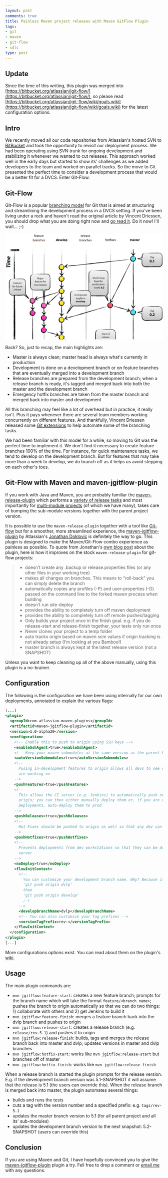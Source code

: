```yaml
---
layout: post
comments: true
title: Painless Maven project releases with Maven GitFlow Plugin
tags:
- git
- maven
- git-flow
- sdlc
type: post
---
```


## Update

Since the time of this writing, this plugin was merged into [https://bitbucket.org/atlassian/jgit-flow/](https://bitbucket.org/atlassian/jgit-flow/), so please read [https://bitbucket.org/atlassian/jgit-flow/wiki/goals.wiki](https://bitbucket.org/atlassian/jgit-flow/wiki/goals.wiki) for the latest configuration options.

## Intro

We recently moved all our code repositories from Atlassian's hosted SVN to [BitBucket](bitbucket.org) and took the opportunity to revisit our deployment process. We had been operating using SVN trunk for ongoing development and stabilizing it whenever we wanted to cut releases. This approach worked well in the early days but started to show its' challenges as we added  developers to the team and worked on parallel tracks. So the move to Git presented the perfect time to consider a development process that would be a better fit for a DVCS. Enter Git-Flow.

## Git-Flow

Git-Flow is a popular [branching model](http://nvie.com/posts/a-successful-git-branching-model/) for Git that is aimed at structuring and streamlining the development process in a DVCS setting. If you've been living under a rock and haven't read the original article by Vincent Driessen, you should drop what you are doing right now and [go read it](http://nvie.com/posts/a-successful-git-branching-model/). Do it now! I'll wait... ;-)

![A successful Git branching model](/images/branching_model.png)

Back? So, just to recap, the main highlights are:

- Master is always clean; master head is always what's currently in production
- Development is done on a development branch or on feature branches that are eventually merged into a development branch
- Release branches are prepared from the development branch; when a release branch is ready, it's tagged and merged back into both the master and the development branch
- Emergency hotfix branches are taken from the master branch and merged back into master and development

All this branching may feel like a lot of overhead but in practice, it really isn't. Plus it pays whenever there are several team members working concurrently on different features. And thankfully, Vincent Driessen released some [Git extensions](https://github.com/nvie/gitflow) to help automate some of the branching tasks.

We had been familiar with this model for a while, so moving to Git was the perfect time to implement it. We don't find it necessary to create feature branches 100% of the time. For instance, for quick maintenance tasks, we tend to develop on the development branch. But for features that may take more than a week to develop, we do branch off as it helps us avoid stepping on each other's toes.

## Git-Flow with Maven and maven-jgitflow-plugin

If you work with Java and Maven, you are probably familiar the [maven-release-plugin](http://maven.apache.org/maven-release/maven-release-plugin/) which performs a [variety of release tasks](http://maven.apache.org/maven-release/maven-release-plugin/examples/prepare-release.html) and most importantly for [multi-module projects](http://books.sonatype.com/mvnex-book/reference/multimodule-sect-simple-parent.html) (of which we have many), takes care of bumping the sub-module versions together with the parent project version.

It is possible to use the `maven-release-plugin` together with a tool like [Git-flow](https://github.com/nvie/gitflow) but for a  smoother, more streamlined experience, the [maven-jgitflow-plugin](http://blogs.atlassian.com/2013/05/maven-git-flow-plugin-for-better-releases/) by Atlassian's [Jonathan Doklovic](http://blogs.atlassian.com/author/doklovic/) is definitely the way to go. This plugin is designed to make the Maven/Git-Flow combo experience as painless as possible. To quote from Jonathan's [own blog post](http://blogs.atlassian.com/2013/05/maven-git-flow-plugin-for-better-releases/) about the plugin, here is how it improves on the stock `maven-release-plugin` for git-flow projects:

> - doesn’t create any .backup or release.properties files (or any other files in your working tree)
> - makes all changes on branches. This means to “roll-back” you can simply delete the branch
> - automatically copies any profiles (-P) and user-properties (-D) passed on the command line to the forked maven process when building
> - doesn’t run site-deploy
> - provides the ability to completely turn off maven deployment
> - provides the ability to completely turn off remote pushes/tagging
> - Only builds your project once in the finish goal. e.g. if you do release-start and release-finish together, your tests only run once
> - Never clones your project to a temp folder
> - auto tracks origin based on maven scm values if origin tracking is not already setup (I’m looking at you Bamboo!)
> - master branch is always kept at the latest release version (not a SNAPSHOT)

Unless you want to keep cleaning up all of the above manually, using this plugin is a no-brainer.

## Configuration

The following is the configuration we have been using internally for our own deployments, annotated to explain the various flags:

```xml
[...]
<plugin>
  <groupId>com.atlassian.maven.plugins</groupId>
  <artifactId>maven-jgitflow-plugin</artifactId>
  <version>1.0-alpha20</version>
  <configuration>
    <!-- Enable this to push to origin using SSH keys -->
    <enableSshAgent>true</enableSshAgent>
    <!-- Keep your maven submodules at the same version as the parent POM -->
    <autoVersionSubmodules>true</autoVersionSubmodules>
    <!--
      Pusing in-development features to origin allows all devs to see what each other
      are working on
    -->
    <pushFeatures>true</pushFeatures>
    <!--
      This allows the CI server (e.g. Jenkins) to automatically push new releases to
      origin; you can then either manually deploy them or, if you are doing Continuous
      Deployments, auto-deploy them to prod
    -->
    <pushReleases>true</pushReleases>
    <!--
      Hot Fixes should be pushed to origin as well so that any dev can pick them up
    -->
    <pushHotfixes>true</pushHotfixes>
    <!--
      Prevents deployments from dev workstations so that they can be done by a CI
      server
    -->
    <noDeploy>true</noDeploy>
    <flowInitContext>
      <!--
        You can customize your development branch name. Why? Because it's faster to type
        'git push origin dvlp'
        than
        'git push origin develop'
        ;-)
      -->
      <developBranchName>dvlp</developBranchName>
      <!-- You can also customize your tag prefixes -->
      <versionTagPrefix>rev-</versionTagPrefix>
    </flowInitContext>
  </configuration>
</plugin>
[...]
```

More configurations options exist. You can read about them on the plugin's [wiki](https://bitbucket.org/atlassian/maven-jgitflow-plugin/wiki/Home).

## Usage

The main plugin commands are:

- `mvn jgitflow:feature-start`: creates a new feature branch; prompts for the branch name which will take the format `feature/<branch name>`; pushes the branch to origin automatically so that we can do two things: 1) collaborate with others and 2) get Jenkins to build it
- `mvn jgitflow:feature-finish`: merges a feature branch back into the dvlp branch and pushes to origin
- `mvn jgitflow:release-start`: creates a release branch (e.g. `release/rev-5.1`) and pushes it to origin
- `mvn jgitflow:release-finish`: builds, tags and merges the release branch back into master and dvlp; updates versions in master and dvlp branches
- `mvn jgitflow:hotfix-start`: works like `mvn jgitflow:release-start` but branches off of master
- `mvn jgitflow:hotfix-finish`: works like `mvn jgitflow:release-finish`

When a release branch is started the plugin prompts for the release version. E.g. if the development branch version was 5.1-SNAPSHOT it will assume that the release is 5.1 (the users can override this). When the release branch is merged back into master, the plugin automates several things:

- builds and runs the tests
- cuts a tag with the version number and a specified prefix: e.g. `tags/rev-5.1`
- updates the master branch version to 5.1 (for all parent project and all its' sub-modules)
- updates the development branch version to the next snapshot: 5.2-SNAPSHOT (users can override this)

## Conclusion

If you are using Maven and Git, I have hopefully convinced you to give the [maven-jgitflow-plugin](https://bitbucket.org/atlassian/maven-jgitflow-plugin/wiki/Home) plugin a try. Fell free to drop a comment or <a href="mailto:george@george-stathis.com">email me</a> with any questions.


